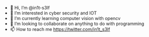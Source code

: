 - 👋 Hi, I’m @in1t-s3lf
- 👀 I’m interested in cyber security and IOT
- 🌱 I’m currently learning computer vision with opencv
- 💞️ I’m looking to collaborate on anything to do with programming
- 📫 How to reach me https://twitter.com/in1t_s3lf
<!---
in1t-s3lf/in1t-s3lf is a ✨ special ✨ repository because its `README.md` (this file) appears on your GitHub profile.
You can click the Preview link to take a look at your changes.
--->
